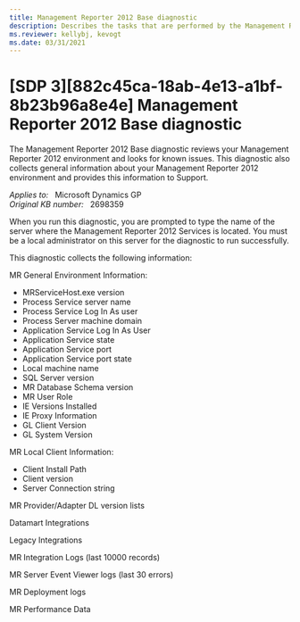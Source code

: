 ```yaml
---
title: Management Reporter 2012 Base diagnostic
description: Describes the tasks that are performed by the Management Reporter 2012 Base diagnostic.
ms.reviewer: kellybj, kevogt
ms.date: 03/31/2021
---
```

# [SDP 3][882c45ca-18ab-4e13-a1bf-8b23b96a8e4e] Management Reporter 2012 Base diagnostic

The Management Reporter 2012 Base diagnostic reviews your Management Reporter 2012 environment and looks for known issues. This diagnostic also collects general information about your Management Reporter 2012 environment and provides this information to Support.

_Applies to:_ &nbsp; Microsoft Dynamics GP  
_Original KB number:_ &nbsp; 2698359

When you run this diagnostic, you are prompted to type the name of the server where the Management Reporter 2012 Services is located. You must be a local administrator on this server for the diagnostic to run successfully.

This diagnostic collects the following information:

MR General Environment Information:

- MRServiceHost.exe version
- Process Service server name
- Process Service Log In As user
- Process Server machine domain
- Application Service Log In As User
- Application Service state
- Application Service port
- Application Service port state
- Local machine name
- SQL Server version
- MR Database Schema version
- MR User Role
- IE Versions Installed
- IE Proxy Information
- GL Client Version
- GL System Version

MR Local Client Information:

- Client Install Path
- Client version
- Server Connection string

MR Provider/Adapter DL version lists

Datamart Integrations

Legacy Integrations

MR Integration Logs (last 10000 records)

MR Server Event Viewer logs (last 30 errors)

MR Deployment logs

MR Performance Data
